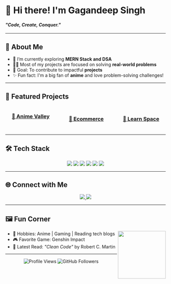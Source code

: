 

# 👋 Hi there! I'm **Gagandeep Singh**  
#### *"Code, Create, Conquer."*

---

## 🚀 **About Me**
- 🌱 I’m currently exploring **MERN Stack and DSA**  
- 👨‍💻 Most of my projects are focused on solving **real-world problems**  
- 🎯 Goal: To contribute to impactful **projects**  
- ✨ Fun fact: I'm a big fan of **anime** and love problem-solving challenges!  

---

## 🌟 **Featured Projects**

<div style="display: flex; justify-content: space-around; align-items: center; flex-wrap: wrap; gap: 20px;">

  <div style="display: flex; flex-direction:row; align-items: center; text-align: center; max-width: 300px;">
     <h3><a href="https://github.com/Gagan-deepp/AnimeValley"> 🌟 Anime Valley</a></p>
  </div>
       
  <div style="display: flex; align-items: center; text-align: center; max-width: 300px;">
    <h3><a href="https://github.com/Gagan-deepp/ecommerce"> 🌟 Ecommerce</a></h3>
  </div>
       
  <div style="display: flex; align-items: center; text-align: center; max-width: 300px;">
       <h3><a href="https://github.com/Gagan-deepp/Learn-Space"> 🌟 Learn Space</a></h3>
  </div>
</div>

---
## 🛠️ **Tech Stack**

<div align="center">
  <img src="https://img.shields.io/badge/-React-61DAFB?style=flat-square&logo=react&logoColor=black" />
  <img src="https://img.shields.io/badge/-Next.js-000000?style=flat-square&logo=next.js&logoColor=white" />
  <img src="https://img.shields.io/badge/-Node.js-339933?style=flat-square&logo=node.js&logoColor=white" />
  <img src="https://img.shields.io/badge/-MongoDB-47A248?style=flat-square&logo=mongodb&logoColor=white" />
  <img src="https://img.shields.io/badge/-Java-007396?style=flat-square&logo=java&logoColor=white" />
  <img src="https://img.shields.io/badge/-AWS-FF9900?style=flat-square&logo=amazon-aws&logoColor=white" />
</div>

---

## 🌐 **Connect with Me**

<div align="center">
  <a href="https://linkedin.com/in/gagan-deep-singh-666158238">
    <img src="https://img.shields.io/badge/-LinkedIn-0077B5?style=for-the-badge&logo=linkedin&logoColor=white" />
  </a>
 
  <a href="https://gagan-nu.vercel.app/">
    <img src="https://img.shields.io/badge/-Portfolio-24292e?style=for-the-badge&logo=githubpages&logoColor=white" />
  </a>
</div>

---



## 🖼️ **Fun Corner**
<img align="right" src="https://github.com/yourusername/yourusername/assets/your-gif.gif" width="150px" />

- 🧩 Hobbies: Anime | Gaming | Reading tech blogs  
- 🎮 Favorite Game: Genshin Impact  
- 📖 Latest Read: *"Clean Code"* by Robert C. Martin  

---

<p align="center">
  <img src="https://komarev.com/ghpvc/?username=yourusername&style=flat-square&color=blue" alt="Profile Views" />  
  <img src="https://img.shields.io/github/followers/yourusername?style=flat-square&color=red" alt="GitHub Followers" />
</p>

